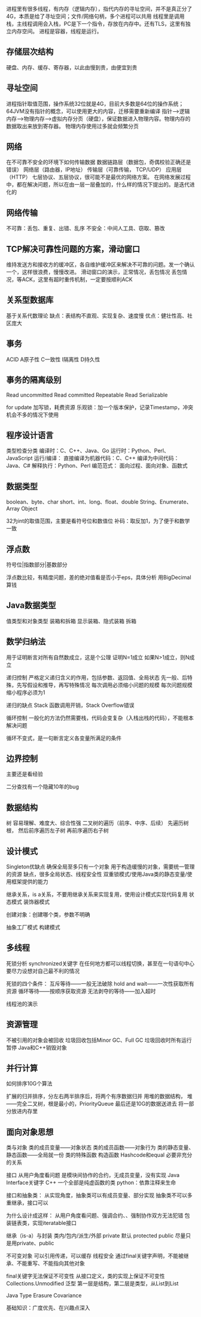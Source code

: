 进程里有很多线程，有内存（逻辑内存），指代内存的寻址空间，并不是真正分了4G，本质是给了寻址空间；文件/网络句柄，多个进程可以共用
线程里是调用栈，主线程调用会入栈，PC是下一个指令，存放在内存中。还有TLS，这里有独立内存空间。
进程是容器，线程是运行。
## 存储层次结构
硬盘、内存、缓存、寄存器，以此由慢到贵，由便宜到贵

## 寻址空间
进程指针取值范围，操作系统32位就是4G，目前大多数是64位的操作系统；64JVM没有指针的概念，可以使用更大的内容，迁移需要重新编译
指针——>逻辑内存——>物理内存——>虚拟内存分页（硬盘），保证数据进入物理内容。物理内存的数据取出来放到寄存器。
物理内存使用过多就会频繁分页


## 网络
在不可靠不安全的环境下如何传输数据
数据链路层（数据包，奇偶校验正确还是错误）
网络层（路由器，IP地址）
传输层（可靠传输， TCP/UDP）
应用层（HTTP）
七层协议、五层协议，很可能不是最优的网络方案。
在网络发展过程中，都在解决问题，所以在由一层一层叠加的，什么样的情况下提出的。是迭代进化的

## 网络传输
不可靠：丢包、重复、出错、乱序
不安全：中间人工具、窃取、篡改

## TCP解决可靠性问题的方案，滑动窗口
维持发送方和接收方的缓冲区，各自维护缓冲区来解决不可靠的问题。发一个确认一个，这样很浪费，慢慢改进。
滑动窗口的演示，正常情况，丢包情况
丢包情况，等ACK，这里有超时重传机制，一定要按顺利ACK


## 关系型数据库
基于关系代数理论
缺点：表结构不直观、实现复杂、速度慢
优点：健壮性高、社区庞大


## 事务
ACID
A原子性
C一致性
I隔离性
D持久性

## 事务的隔离级别
Read uncommitted
Read committed
Repeatable Read
Serializable

for update 加写锁，耗费资源
乐观锁：加一个版本保护，记录Timestamp，冲突机会不多的情况下使用

## 程序设计语言
类型检查分类
编译时：C、C++、Java、Go
运行时：Python、Perl、JavaScript
运行/编译：
直接编译为机器代码：C、C++
编译为中间代码：Java、C#
解释执行：Python、Perl
编范范式：
面向过程、面向对象、函数式

## 数据类型
boolean、byte、char
short、int、long、float、double
String、Enumerate、Array
Object

32为int的取值范围，主要是看符号位和数值位
补码：取反加1，为了便于和数学一致


## 浮点数

符号位|指数部分|基数部分

浮点数比较，有精度问题，差的绝对值看是否小于eps，具体分析
用BigDecimal算钱


## Java数据类型

值类型和对象类型
装箱和拆箱
显示装箱、隐式装箱
拆箱


## 数学归纳法

用于证明断言对所有自然数成立，这是个公理
证明N=1成立
如果N>1成立，则N成立

递归控制
严格定义递归含义的作用，包括参数、返回值、全局状态
先一般、后特殊，先写假设和推导，再写特殊情况
每次调用必须缩小问题的规模
每次问题规模缩小程序必须为1

递归的缺点
Stack
函数调用开销，Stack Overflow错误


循环控制
一般化的方法仍然需要栈，代码会变复杂（入栈出栈的代码），不能根本解决问题

循环不变式，是一句断言定义各变量所满足的条件


## 边界控制
主要还是看经验

二分查找有一个隐藏10年的bug

## 数据结构

树
容易理解、难度大、综合性强
二叉树的遍历（前序、中序、后续）
先遍历树根，
然后前序遍历左子树
再前序遍历右子树


## 设计模式

Singleton优缺点
确保全局至多只有一个对象
用于构造缓慢的对象，需要统一管理的资源
缺点，很多全局状态、线程安全性
双重锁模式/使用Java类的静态变量/使用框架提供的能力

继承关系，is a关系，不要用继承关系来实现复用，使用设计模式实现代码复用
状态模式
装饰器模式

创建对象：创建哪个类，参数不明确

抽象工厂模式
构建模式

## 多线程

死锁分析
synchronized关键字
在任何地方都可以线程切换，甚至在一句语句中心
要尽力设想对自己最不利的情况

死锁的四个条件：
互斥等待——一般无法破除
hold and wait——一次性获取所有资源
循环等待——按顺序获取资源
无法剥夺的等待——加入超时

线程池的演示

## 资源管理
不被引用的对象会被回收
垃圾回收包括Minor GC、Full GC
垃圾回收时所有运行暂停
Java和C++销毁对象


## 并行计算
如何排序10G个算法

扩展的归并排序，分左右两半排序后，将两个有序数据归并
用堆的数据结构，
堆——完全二叉树，根是最小的，PriorityQueue
最后还是10G的数据送进去
将一部分放进内存里

## 面向对象思想
类与对象
类的成员变量——对象状态
类的成员函数——对象行为
类的静态变量、静态函数——全局就一份
类的特殊函数
构造函数
Hashcode和equal 必要非充分的关系

接口
从用户角度看问题
是模块间协作的合约，无成员变量，没有实现
Java Interface关键字
C++ 一个全部是纯虚函数的类
python：依靠注释来生命

接口和抽象类：
从实现角度，抽象类可以有成员变量、部分实现
抽象类不可以多重继承，接口可以

为什么设计成这样：
从用户角度看问题、强调合约、、强制协作双方无法犯错
包装链表类，实现iteratable接口

继承（is-a）与封装
类内/包内/派生/外部
private
默认
protected
public
尽量只是用private、public

不可变对象
可以引用传递，可以缓存
线程安全
通过final关键字声明，不能被继承、不能重写、不能指向其他对象

final关键字无法保证不可变性
从接口定义，类的实现上保证不可变性
Collections.Unmodified
泛型
第一层是结构，第二层是类型，从List到List<T>

Java Type Erasure 
Covariance





基础知识：广度优先、在兴趣点深入